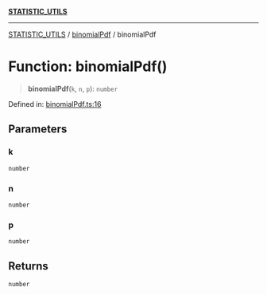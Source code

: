 [**STATISTIC_UTILS**](../../README.md)

***

[STATISTIC_UTILS](../../README.md) / [binomialPdf](../README.md) / binomialPdf

# Function: binomialPdf()

> **binomialPdf**(`k`, `n`, `p`): `number`

Defined in: [binomialPdf.ts:16](https://github.com/dailker/everyutil/blob/db1e809d4c097dd2ba5f952e07c115f09a518c6c/src/statistic/binomialPdf.ts#L16)

## Parameters

### k

`number`

### n

`number`

### p

`number`

## Returns

`number`
